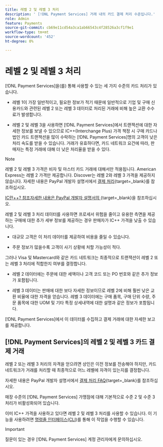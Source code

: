 ```yaml
---
title: 레벨 2 및 레벨 3 처리
description: ' [!DNL Payment Services] 거래 내의 카드 결제 처리 수준입니다.'
role: Admin
feature: Payments
source-git-commit: cb69e11cd54a3ca1ab66543c4f28526a3cf1f9e1
workflow-type: tm+mt
source-wordcount: '452'
ht-degree: 0%

---
```


# 레벨 2 및 레벨 3 처리

[!DNL Payment Services]을(를) 통해 사용할 수 있는 세 가지 수준의 카드 처리가 있습니다.

* 레벨 1이 가장 일반적이고, 필요한 정보가 적기 때문에 일반적으로 기업 및 구매 신용카드와 관련된 레벨 2 또는 레벨 3 데이터로 처리된 거래에 비해 높은 교환 수수료가 발생합니다.

* 레벨 2 및 레벨 3을 사용하면 [!DNL Payment Services]에서 트랜잭션에 대한 자세한 정보를 보낼 수 있으므로 IC++(Interchange Plus) 가격 책정 시 구매 카드나 법인 카드 트랜잭션을 많이 수락하는 [!DNL Payment Services]명의 고객이 낮은 처리 속도를 받을 수 있습니다. 거래가 유효하다면, 카드 네트워크 요건에 따라, 판매자는 특정 거래에 대해 더 낮은 처리율을 받을 수 있다.

>[!NOTE]
>
>레벨 2 및 레벨 3 가격은 비자 및 마스터 카드 거래에 대해서만 적용됩니다. American Express는 레벨 2 가격만 제공합니다. Discover는 레벨 2와 레벨 3 가격을 제공하지 않습니다. 자세한 내용은 PayPal 개발자 설명서에서 [결제 처리](https://developer.paypal.com/docs/checkout/advanced/processing/){target=_blank}를 참조하십시오.

[IC란++? 참조자세한 내용은 PayPal 개발자 설명서의 ](https://www.paypal.com/us/brc/article/what-is-interchange-plus-plus){target=_blank}을 참조하십시오.

레벨 2 및 레벨 3 처리 데이터를 사용하면 프로세서 위험을 줄이고 유용한 측면을 제공하는 구매에 대한 추가 세부 정보를 제공하는 경우 판매자가 IC++ 가격을 낮출 수 있습니다.

* 대규모 고객은 이 처리 데이터를 제공하여 비용을 줄일 수 있습니다.

* 주문 정보가 많을수록 고객이 사기 상황에 처할 가능성이 적다.

그러나 Visa 및 Mastercard와 같은 카드 네트워크는 최종적으로 트랜잭션이 레벨 2 또는 레벨 3 처리에 적합한지 여부를 결정합니다.

* 레벨 2 데이터에는 주문에 대한 세액이나 고객 코드 또는 PO 번호와 같은 추가 정보가 포함됩니다.

* 레벨 3 데이터는 판매에 대한 보다 자세한 정보이므로 레벨 2에 비해 훨씬 낮은 교환 비율에 대한 자격을 얻습니다. 레벨 3 데이터에는 구매 품목, 구매 단위 수량, 주문 품목에 대한 UOM 및 기타 특정 상세내역에 대한 설명과 같은 정보가 포함됩니다.

[!DNL Payment Services]에서 이 데이터를 수집하고 결제 거래에 대한 자세한 보고를 제공합니다.

## [!DNL Payment Services]의 레벨 2 및 레벨 3 카드 결제 거래

레벨 2 또는 레벨 3 처리의 자격을 얻으려면 상인은 이전 정보를 전송해야 하지만, 카드 네트워크가 거래를 처리할 때 최종적으로 어느 레벨에 자격이 있는지를 결정합니다.

자세한 내용은 PayPal 개발자 설명서에서 [결제 처리 FAQ](https://www.paypal.com/us/cshelp/article/ts2278?_ga=1.131773126.875104296.1712843492){target=_blank}를 참조하십시오.

매장 수준의 [!DNL Payment Services] 가맹점에 대해 기본적으로 수준 2 및 수준 3 처리가 비활성화되어 있습니다.

이미 IC++ 가격을 사용하고 있다면 레벨 2 및 레벨 3 처리를 사용할 수 있습니다. 이 기능을 사용하려면 [명령줄 인터페이스(CLI](configure-cli.md))를 통해 이 작업을 수행할 수 있습니다.

>[!IMPORTANT]
>
>질문이 있는 경우 [!DNL Payment Services] 계정 관리자에게 문의하십시오.
